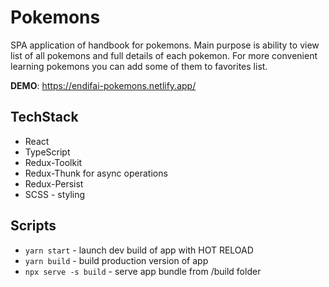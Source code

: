 # Pokemons

SPA application of handbook for pokemons. Main purpose is ability to view list of all pokemons and full details of each pokemon. For more convenient learning pokemons you can add some of them to favorites list.

**DEMO**: https://endifai-pokemons.netlify.app/

## TechStack

* React
* TypeScript
* Redux-Toolkit
* Redux-Thunk for async operations
* Redux-Persist
* SCSS - styling

## Scripts

* `yarn start` - launch dev build of app with HOT RELOAD
* `yarn build` - build production version of app
* `npx serve -s build` - serve app bundle from /build folder
